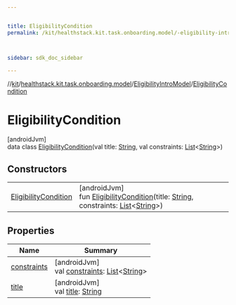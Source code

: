 ```yaml
---


title: EligibilityCondition
permalink: /kit/healthstack.kit.task.onboarding.model/-eligibility-intro-model/-eligibility-condition/index.html



sidebar: sdk_doc_sidebar

---
```



//[kit](/kit.html)/[healthstack.kit.task.onboarding.model](../../index.html)/[EligibilityIntroModel](../index.html)/[EligibilityCondition](index.html)



# EligibilityCondition



[androidJvm]\
data class [EligibilityCondition](index.html)(val title: [String](https://kotlinlang.org/api/latest/jvm/stdlib/kotlin/-string/index.html), val constraints: [List](https://kotlinlang.org/api/latest/jvm/stdlib/kotlin.collections/-list/index.html)&lt;[String](https://kotlinlang.org/api/latest/jvm/stdlib/kotlin/-string/index.html)&gt;)



## Constructors


| | |
|---|---|
| [EligibilityCondition](-eligibility-condition.html) | [androidJvm]<br>fun [EligibilityCondition](-eligibility-condition.html)(title: [String](https://kotlinlang.org/api/latest/jvm/stdlib/kotlin/-string/index.html), constraints: [List](https://kotlinlang.org/api/latest/jvm/stdlib/kotlin.collections/-list/index.html)&lt;[String](https://kotlinlang.org/api/latest/jvm/stdlib/kotlin/-string/index.html)&gt;) |


## Properties


| Name | Summary |
|---|---|
| [constraints](constraints.html) | [androidJvm]<br>val [constraints](constraints.html): [List](https://kotlinlang.org/api/latest/jvm/stdlib/kotlin.collections/-list/index.html)&lt;[String](https://kotlinlang.org/api/latest/jvm/stdlib/kotlin/-string/index.html)&gt; |
| [title](title.html) | [androidJvm]<br>val [title](title.html): [String](https://kotlinlang.org/api/latest/jvm/stdlib/kotlin/-string/index.html) |



